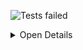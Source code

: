 ![Tests failed](https://img.shields.io/badge/tests-1%20passed%2C%204%20failed%2C%201%20skipped-critical)

<details><summary>Open Details</summary>
<p>

## ❌️ <a id='user-content-r0' href='#r0'>fixtures/jest-junit.xml</a>
|Total|Passed|Failed|Skipped|Time|
|---:|---:|---:|---:|---:|
|6|1✔️|4❌️|1✖️|1s|

<details><summary>Open Suit Details</summary>
<p>

|Test suite|Passed|Failed|Skipped|Time|
|:---|---:|---:|---:|---:|
|[__tests__\main.test.js](#r0s0)|1✔️|3❌️|-|486ms|
|[__tests__\second.test.js](#r0s1)|-|1❌️|1✖️|82ms|

</p>
</details>


<details><summary>Open Tests Detail</summary>
<p>

#### ❌️ <a id='user-content-r0s0' href='#r0s0'>__tests__\main.test.js</a>
```
Test 1
  ✔️ Passing test
Test 1 › Test 1.1
  ❌️ Failing test
	Error: expect(received).toBeTruthy()
  ❌️ Exception in target unit
	Error: Some error
Test 2
  ❌️ Exception in test
	Error: Some error
```
#### ❌️ <a id='user-content-r0s1' href='#r0s1'>__tests__\second.test.js</a>
```
❌️ Timeout test
	: Timeout - Async callback was not invoked within the 1 ms timeout specified by jest.setTimeout.Timeout - Async callback was not invoked within the 1 ms timeout specified by jest.setTimeout.Error:
✖️ Skipped test
```

</p>
</details>


</p>
</details>
